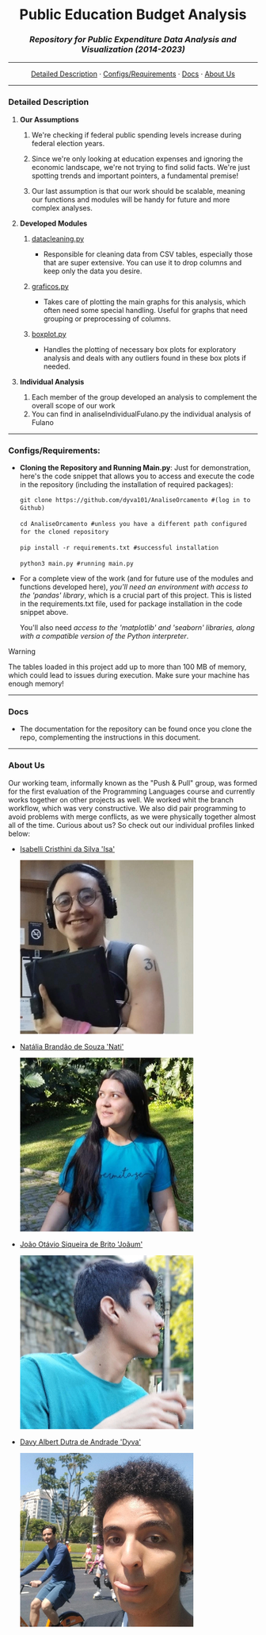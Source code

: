 <div align=center>
  
# Public Education Budget Analysis

### _Repository for Public Expenditure Data Analysis and Visualization (2014-2023)_

</div>

---

<div align=center>
  
  [Detailed Description](README.md#detailed-description)
  ·
  [Configs/Requirements](README.md#configs/requirements)
  ·
  [Docs](README.md#docs)
  ·
  [About Us](README.md#about-us)
  
</div>

---

### Detailed Description

  1. **Our Assumptions**
     1. We're checking if federal public spending levels increase during federal election years.
        
     2. Since we're only looking at education expenses and ignoring the economic landscape, we're
     not trying to find solid facts. We're just spotting trends and important pointers, a fundamental
     premise!

     4. Our last assumption is that our work should be scalable, meaning our functions and modules
     will be handy for future and more complex analyses.
  
  2. **Developed Modules**
     1. [datacleaning.py](datacleaning.py)
          - Responsible for cleaning data from CSV tables, especially those that are super extensive.
            You can use it to drop columns and keep only the data you desire.

     2. [graficos.py](graficos.py)
          - Takes care of plotting the main graphs for this analysis, which often need some special handling.
            Useful for graphs that need grouping or preprocessing of columns.

     3. [boxplot.py](graficos.py)
          - Handles the plotting of necessary box plots for exploratory analysis and deals with any outliers
            found in these box plots if needed.
  3. **Individual Analysis**
     1. Each member of the group developed an analysis to complement the overall scope of our work
     2. You can find in analiseIndividualFulano.py the individual analysis of Fulano
---

### Configs/Requirements:

  - **Cloning the Repository and Running Main.py**:
    Just for demonstration, here's the code snippet that allows you to access and execute the code in the
    repository (including the installation of required packages):

    ```
    git clone https://github.com/dyva101/AnaliseOrcamento #(log in to Github)

    cd AnaliseOrcamento #unless you have a different path configured for the cloned repository

    pip install -r requirements.txt #successful installation

    python3 main.py #running main.py
    ```
  
  - For a complete view of the work (and for future use of the modules and functions developed here), _you'll
    need an environment with access to the 'pandas' library_, which is a crucial part of this project. This is
    listed in the requirements.txt file, used for package installation in the code snippet above.

    You'll also need _access to the 'matplotlib' and 'seaborn' libraries, along with a compatible version of the 
    Python interpreter_.

  > [!WARNING]
  > The tables loaded in this project add up to more than 100 MB of memory, which could lead to issues during execution.
  > Make sure your machine has enough memory!

---

### Docs

  - The documentation for the repository can be found once you clone the repo, complementing the instructions in this
    document.

---

### About Us

  Our working team, informally known as the "Push & Pull" group, was formed for the first evaluation of the Programming 
  Languages course and currently works together on other projects as well. We worked whit the branch workflow, which was
  very constructive. We also did pair programming to avoid problems with merge conflicts, as we were physically together 
  almost all of the time. Curious about us? So check out our individual profiles linked below:

  * <a href="https://github.com/isabelli31">Isabelli Cristhini da Silva 'Isa'</a>

    ![Picture, with CONSENT, of a team member](img/isa.jpg)
  
  * <a href="https://github.com/nataliabrandao">Natália Brandão de Souza 'Nati'</a>

    ![Picture, with CONSENT, of a team member](img/nati.jpg)
   
  * <a href="https://github.com/joao998-brt">João Otávio Siqueira de Brito 'Joãum'</a>

    ![Picture, with CONSENT, of a team member](img/joaum.jpg)
 
  * <a href="https://github.com/dyva101">Davy Albert Dutra de Andrade 'Dyva'</a>

    ![Picture, with CONSENT, of a team member](img/dyva.jpg)
